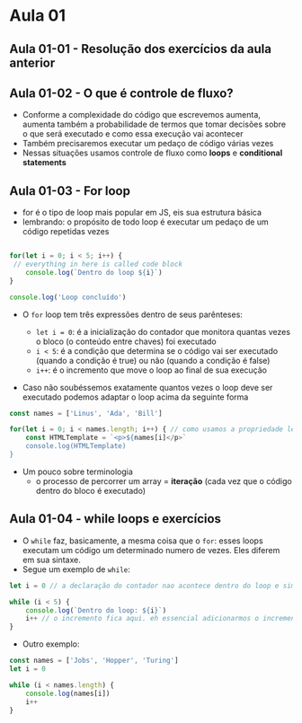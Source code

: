 # Aula 01

## Aula 01-01 - Resolução dos exercícios da aula anterior

## Aula 01-02 - O que é controle de fluxo?

- Conforme a complexidade do código que escrevemos aumenta, aumenta também a probabilidade de termos que tomar decisões sobre o que será executado e como essa execução vai acontecer
- Também precisaremos executar um pedaço de código várias vezes
- Nessas situações usamos controle de fluxo como **loops** e **conditional statements**

## Aula 01-03 - For loop

- for é o tipo de loop mais popular em JS, eis sua estrutura básica
- lembrando: o propósito de todo loop é executar um pedaço de um código repetidas vezes

```javascript

for(let i = 0; i < 5; i++) {
 // everything in here is called code block
    console.log(`Dentro do loop ${i}`)
}

console.log('Loop concluído')
```

- O `for` loop tem três expressões dentro de seus parênteses:
  - `let i = 0`: é a inicialização do contador que monitora quantas vezes o bloco (o conteúdo entre chaves) foi executado
  - `i < 5`: é a condição que determina se o código vai ser executado (quando a condição é true) ou não (quando a condição é false)
  - `i++`: é o incremento que move o loop ao final de sua execução

- Caso não soubéssemos exatamente quantos vezes o loop deve ser executado podemos adaptar o loop acima da seguinte forma

```javascript
const names = ['Linus', 'Ada', 'Bill']

for(let i = 0; i < names.length; i++) { // como usamos a propriedade length, o loop se adequa ao tamanho do array names
    const HTMLTemplate = `<p>${names[i]</p>`
    console.log(HTMLTemplate)
}
```
- Um pouco sobre terminologia
  - o processo de percorrer um array = **iteração** (cada vez que o código dentro do bloco é executado)

## Aula 01-04 - while loops e exercícios

- O `while` faz, basicamente, a mesma coisa que o `for`: esses loops executam um código um determinado numero de vezes. Eles diferem em sua sintaxe.
- Segue um exemplo de `while`:

```javascript
let i = 0 // a declaração do contador nao acontece dentro do loop e sim antes dele

while (i < 5) {
    console.log(`Dentro do loop: ${i}`)
    i++ // o incremento fica aqui. eh essencial adicionarmos o incremento pois se nao houver incremento o loop eh executado infinitamente
}
```
- Outro exemplo:

```javascript
const names = ['Jobs', 'Hopper', 'Turing']
let i = 0

while (i < names.length) {
    console.log(names[i])
    i++
}
```